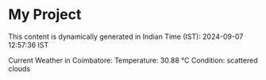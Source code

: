 # My Project

This content is dynamically generated in Indian Time (IST): 2024-09-07 12:57:36 IST


Current Weather in Coimbatore:
Temperature: 30.88 °C
Condition: scattered clouds
